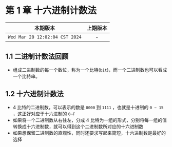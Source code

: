 # 第 1 章 十六进制计数法

|本期版本|上期版本|
|:---:|:---:|
|`Wed Mar 20 12:02:04 CST 2024`| -

## 1.1 二进制计数法回顾

* 组成二进制数的每一个数位，称为一个比特(`bit`)，而一个二进制数也可以看成一个比特串。


## 1.2 十六进制计数法

* 4 比特的二进制数，可以表示的数是 `0000` 到 `1111` ，也就是十进制的 `0 ~ 15` ，这正好对应于十六进制的 `0~F`
* 如果将一个二进制数从右往左，分成 4 比特为一组的形式，分别将每一组的值转换成十六进制数，就可以得到这个二进制数所对应的十六进制数
* 如果想保留二进制数的直观性，同时还要求写起来简短，十六进制数是最好的选择